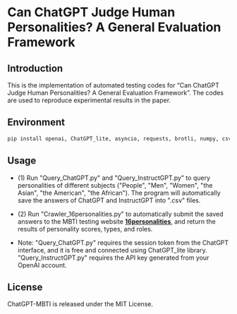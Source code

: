 # Can ChatGPT Judge Human Personalities? A General Evaluation Framework

## Introduction
This is the implementation of automated testing codes for “Can ChatGPT Judge Human Personalities? A General Evaluation Framework”. The codes are used to reproduce experimental results in the paper.

## Environment
```bash
pip install openai, ChatGPT_lite, asyncio, requests, brotli, numpy, csv, json
```

## Usage
- (1) Run "Query_ChatGPT.py" and "Query_InstructGPT.py" to query personalities of different subjects ("People", "Men", "Women", "the Asian", "the American", "the African"). The program will automatically save the answers of ChatGPT and InstructGPT into ".csv" files.

- (2) Run "Crawler_16personalities.py" to automatically submit the saved answers to the MBTI testing website [**16personalities**](https://www.16personalities.com/), and return the results of personality scores, types, and roles.

- Note: "Query_ChatGPT.py" requires the session token from the ChatGPT interface, and it is free and connected using ChatGPT_lite library. "Query_InstructGPT.py" requires the API key generated from your OpenAI account. 

## License

ChatGPT-MBTI is released under the MIT License. 
